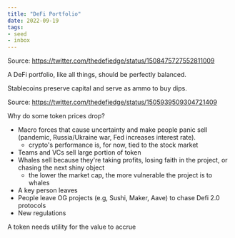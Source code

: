 ```yaml
---
title: "DeFi Portfolio"
date: 2022-09-19
tags:
- seed
- inbox
---
```


Source: 
https://twitter.com/thedefiedge/status/1508475727552811009

A DeFi portfolio, like all things, should be perfectly balanced. 

Stablecoins preserve capital and serve as ammo to buy dips. 

Source: 
https://twitter.com/thedefiedge/status/1505939509304721409

Why do some token prices drop? 

- Macro forces that cause uncertainty and make people panic sell (pandemic, Russia/Ukraine war, Fed increases interest rate). 
	- crypto's performance is, for now, tied to the stock market
- Teams and VCs sell large portion of token
- Whales sell because they're taking profits, losing faith in the project, or chasing the next shiny object
	- the lower the market cap, the more vulnerable the project is to whales
- A key person leaves 
- People leave OG projects (e.g, Sushi, Maker, Aave) to chase Defi 2.0 protocols
- New regulations

A token needs utility for the value to accrue






